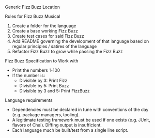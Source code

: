 Generic Fizz Buzz Location

Rules for Fizz Buzz Musical

  1. Create a folder for the language
  2. Create a base working Fizz Buzz
  3. Create test cases for said Fizz Buzz
  4. Add README governing the development of that language based on regular principles / satires of the language
  5. Refactor Fizz Buzz to grow while passing the Fizz Buzz


Fizz Buzz Specification to Work with

  * Print the numbers 1-100
  * If the number is:
    * Divisible by 3: Print Fizz
    * Divisible by 5: Print Buzz
    * Divisible by 3 and 5: Print FizzBuzz

  
Language requirements

  * Dependencies must be declared in tune with conventions of the day (e.g. package managers, tooling).
  * A legitimate testing framework must be used if one exists (e.g. JUnit, flavors of Chai).  Diffing output is insufficient.
  * Each language much be built/test from a single line script.